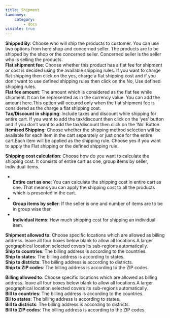 ```yaml
---
title: Shipment
taxonomy:
    category:
        - docs
visible: true
---
```


**Shipped By**: Choose who will ship the products to customer. You can use two options from here shop and concerned seller. The products are to be shipped by the shop or the concerned seller. Concerned seller is the seller who is selling the products.
<br>**Flat shipment fee**: Choose whether this product has a flat fee for shipment or cost is decided using the available shipping rules. If you want to charge flat shipping then click on the yes, charge a flat shipping cost and if you don’t want to use defined shipping rules then click on the No, Use defined shipping rules.
<br>**Flat fee amount**: The amount which is considered as the flat fee while shipment. It can be represented as in the currency value. You can add the amount here.This option will occured only when the flat shipment fee is considered as the charge a flat shipping cost.
<br>**Tax/Discount in shipping**: Include taxes and discount while shipping for entire cart. If you want to add the tax/discount then click on the ‘yes’ button and if you don’t want to add the tax/discount then click on the ‘No’ Button.
<br>**Itemised Shipping**: Choose whether the shipping method selection will be available for each item in the cart separately or just once for the entire cart.Each item will be applied as the shipping rule. Choose yes if you want to apply the Flat shipping or the defined shipping rule.

**Shipping cost calculation**: Choose how do you want to calculate the shipping cost. It consists of entire cart as one, group items by seller, Individual items.
* <br>**Entire cart as one**: You can calculate the shipping cost in entire cart as one. That means you can apply the shipping cost to all the products which is presented in the cart.
* <br>**Group items by seller**: If the seller is one and number of items are to be in group wise then 
* <br>**Individual items**: How much shipping cost for shipping an individual item.

**Shipment allowed to**:
Choose specific locations which are allowed as billing address. leave all four boxes below blank to allow all locations.A larger geographical location selected covers its sub-regions automatically.
<br>**Ship to countries**: The billing address is according to the countries.
<br>**Ship to states**: The billing address is according to states.
<br>**Ship to districts**: The billing address is according to districts.
<br>**Ship to ZIP codes**: The billing address is according to the ZIP codes.

**Billing allowed to**:
Choose specific locations which are allowed as billing address. leave all four boxes below blank to allow all locations.A larger geographical location selected covers its sub-regions automatically.
<br>**Bill to countries**: The billing address is according to the countries.
<br>**Bll to states**: The billing address is according to states.
<br>**Bill to districts**: The billing address is according to districts.
<br>**Bill to ZIP codes**: The billing address is according to the ZIP codes.
